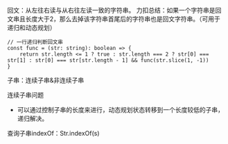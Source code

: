 回文：从左往右读与从右往左读一致的字符串。
力扣总结：如果一个字符串是回文串且长度大于2，那么去掉该字符串首尾后的字符串也是回文字符串。（可用于递归和动态规划）

```
// 一行递归判断回文串
const func = (str: string): boolean => {
    return str.length <= 1 ? true : str.length === 2 ? str[0] === str[1] : str[0] === str[str.length - 1] && func(str.slice(1, -1))
}
```

子串：连续子串&非连续子串

连续子串问题
- 可以通过控制子串的长度来进行，动态规划状态转移到一个长度较低的子串，递归解决。

查询子串indexOf：Str.indexOf(s)